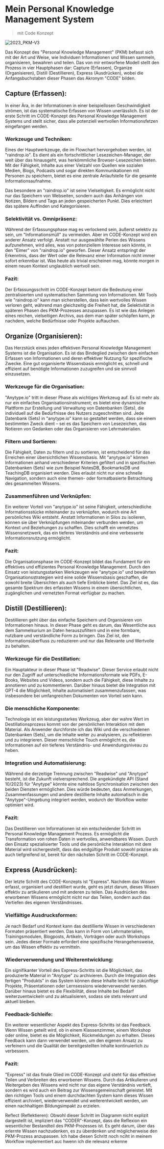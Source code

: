 # Mein Personal Knowledge Management System
> mit Code Konzept

![2023_PKM-V3](/articles/2023_Anytype/2023_Mein-PKM_mit-CODE/2023-10-19_PKM-Haake-v3.jpg)

Das Konzept des "Personal Knowledge Management" (PKM) befasst sich mit der Art und Weise, wie Individuen Informationen und Wissen sammeln, organisieren, bewahren und teilen. Das von mir entworfene Modell stellt den Prozess in vier Hauptphasen dar: Capture (Erfassen), Organize (Organisieren), Distill (Destillieren), Express (Ausdrücken), wobei die Anfangsbuchstaben dieser Phasen das Akronym "CODE" bilden.

## Capture (Erfassen):
In einer Ära, in der Informationen in einer beispiellosen Geschwindigkeit strömen, ist das systematische Erfassen von Wissen unerlässlich. Es ist der erste Schritt im CODE-Konzept des Personal Knowledge Management Systems und stellt sicher, dass alle potenziell wertvollen Informationsfetzen eingefangen werden.

### Werkzeuge und Techniken:
Eines der Hauptwerkzeuge, die im Flowchart hervorgehoben werden, ist "raindrop.io". Es dient als ein fortschrittlicher Lesezeichen-Manager, der weit über das hinausgeht, was herkömmliche Browser-Lesezeichen bieten. Mit der Fähigkeit, Inhalte aus einer Vielzahl von Quellen wie sozialen Medien, Blogs, Podcasts und sogar direkten Kommunikationen mit Personen zu speichern, bietet es eine zentrale Anlaufstelle für die gesamte Informationsaufnahme.

Das besondere an "raindrop.io" ist seine Vielseitigkeit. Es ermöglicht nicht nur das Speichern von Webseiten, sondern auch das Anhängen von Notizen, Bildern und Tags an jeden gespeicherten Punkt. Dies erleichtert das spätere Auffinden und Kategorisieren.

### Selektivität vs. Omnipräsenz:
Während der Erfassungsphase mag es verlockend sein, äußerst selektiv zu sein, um "Informationsmüll" zu vermeiden. Aber im CODE-Konzept wird ein anderer Ansatz verfolgt. Anstatt nur ausgewählte Perlen des Wissens aufzunehmen, wird alles, was von potenziellem Interesse sein könnte, in den "Eimer" von "raindrop.io" geworfen. Dieser Ansatz entspringt der Erkenntnis, dass der Wert oder die Relevanz einer Information nicht immer sofort erkennbar ist. Was heute als trivial erscheinen mag, könnte morgen in einem neuen Kontext unglaublich wertvoll sein.

### Fazit:
Der Erfassungsschritt im CODE-Konzept betont die Bedeutung einer zentralisierten und systematischen Sammlung von Informationen. Mit Tools wie "raindrop.io" kann man sicherstellen, dass kein wertvolles Wissen verloren geht, während man gleichzeitig die Freiheit hat, die Selektivität in späteren Phasen des PKM-Prozesses anzupassen. Es ist wie das Anlegen eines reichen, vielseitigen Archivs, aus dem man später schöpfen kann, je nachdem, welche Bedürfnisse oder Projekte auftauchen.

## Organize (Organisieren):
Das Herzstück eines jeden effektiven Personal Knowledge Management Systems ist die Organisation. Es ist das Bindeglied zwischen dem einfachen Erfassen von Informationen und deren effektiver Nutzung für spezifische Zwecke. Eine gut organisierte Wissensbasis ermöglicht es, schnell und effizient auf benötigte Informationen zuzugreifen und sie sinnvoll einzusetzen.

### Werkzeuge für die Organisation:
"Anytype.io" tritt in dieser Phase als wichtiges Werkzeug auf. Es ist mehr als nur ein einfaches Organisationsinstrument; es bietet eine dynamische Plattform zur Erstellung und Verwaltung von Datenbanken (Sets), die individuell auf die Bedürfnisse des Nutzers zugeschnitten sind. Jede Datenbank (Sets) in "anytype.io" kann so gestaltet werden, dass sie einem bestimmten Zweck dient – sei es das Speichern von Lesezeichen, das Notieren von Gedanken oder das Organisieren von Lehrmaterialien.

### Filtern und Sortieren:
Die Fähigkeit, Daten zu filtern und zu sortieren, ist entscheidend für das Erreichen einer übersichtlichen Wissensbasis. Mit "anytype.io" können Informationen anhand verschiedener Kriterien gefiltert und in spezifischen Datenbanken (Sets) wie zum Beispiel NotesDB, BookmarksDB und TeachingDB organisiert werden. Dies erlaubt nicht nur eine schnelle Navigation, sondern auch eine themen- oder formatbasierte Betrachtung des gesammelten Wissens.

### Zusammenführen und Verknüpfen:
Ein weiterer Vorteil von "anytype.io" ist seine Fähigkeit, unterschiedliche Informationsstücke miteinander zu verknüpfen, wodurch eine Art persönliches Wiki entsteht. Anstatt Informationen in Silos zu isolieren, können sie über Verknüpfungen miteinander verbunden werden, um Kontext und Beziehungen zu schaffen. Dies schafft ein vernetztes Wissensnetzwerk, das ein tieferes Verständnis und eine verbesserte Informationsnutzung ermöglicht.

### Fazit:
Die Organisationsphase im CODE-Konzept bildet das Fundament für ein effektives und effizientes Personal Knowledge Management. Durch den Einsatz von leistungsstarken Werkzeugen wie "anytype.io" und bewährten Organisationsstrategien wird eine solide Wissensbasis geschaffen, die sowohl breite Übersichten als auch tiefe Einblicke bietet. Das Ziel ist es, das gesamte Spektrum des erfassten Wissens in einem übersichtlichen, zugänglichen und vernetzten Format verfügbar zu machen.

## Distill (Destillieren):

Destillieren geht über das einfache Speichern und Organisieren von Informationen hinaus. In dieser Phase geht es darum, das Wesentliche aus dem Sammelsurium an Daten herauszufiltern und in eine formbare, nutzbare und verständliche Form zu bringen. Das Ziel ist, den Informationsüberfluss zu reduzieren und nur das Relevante und Wertvolle zu behalten.

### Werkzeuge für die Destillation:
Ein Hauptakteur in dieser Phase ist "Readwise". Dieser Service erlaubt nicht nur den Zugriff auf unterschiedliche Informationsformate wie PDFs, E-Books, Websites und Videos, sondern auch die Fähigkeit, diese Inhalte zu annotieren und zu kommentieren. Darüber hinaus bietet die Integration mit GPT-4 die Möglichkeit, Inhalte automatisiert zusammenzufassen, was insbesondere bei umfangreichen Dokumenten von Vorteil sein kann.

### Die menschliche Komponente:
Technologie ist ein leistungsstarkes Werkzeug, aber der wahre Wert im Destillationsprozess kommt von der persönlichen Interaktion mit dem Material. Als Anwender durchforste ich das Wiki und die verschiedenen Datenbanken (Sets), um die Inhalte weiter zu analysieren, zu reflektieren und zu integrieren. Dieser menschliche Touch ermöglicht es, die Informationen auf ein tieferes Verständnis- und Anwendungsniveau zu heben.

### Integration und Automatisierung:
Während die derzeitige Trennung zwischen "Readwise" und "Anytype" besteht, ist die Zukunft vielversprechend. Die angekündigte API (Stand 10/2023) für "Anytype" könnte eine nahtlose Synchronisation zwischen den beiden Diensten ermöglichen. Dies würde bedeuten, dass Anmerkungen, Zusammenfassungen und andere destillierte Inhalte automatisch in die "Anytype"-Umgebung integriert werden, wodurch der Workflow weiter optimiert wird.

### Fazit:
Das Destillieren von Informationen ist ein entscheidender Schritt im Personal Knowledge Management Prozess. Es ermöglicht die Transformation von rohen Daten in wertvolles, anwendbares Wissen. Durch den Einsatz spezialisierter Tools und die persönliche Interaktion mit dem Material wird sichergestellt, dass das endgültige Produkt sowohl präzise als auch tiefgreifend ist, bereit für den nächsten Schritt im CODE-Konzept.

## Express (Ausdrücken):

Der letzte Schritt des CODE-Konzepts ist "Express". Nachdem das Wissen erfasst, organisiert und destilliert wurde, geht es jetzt darum, dieses Wissen effektiv zu artikulieren und mit anderen zu teilen. Das Ausdrücken des erworbenen Wissens ermöglicht nicht nur das Teilen, sondern auch das Vertiefen des eigenen Verständnisses.

### Vielfältige Ausdrucksformen:
Je nach Bedarf und Kontext kann das destillierte Wissen in verschiedenen Formaten präsentiert werden. Das kann in Form von Lehrmaterialien, Trainingsmodulen, Blogposts, Artikeln, Vorträgen oder auch Workshops sein. Jedes dieser Formate erfordert eine spezifische Herangehensweise, um das Wissen effektiv zu vermitteln.

### Wiederverwendung und Weiterentwicklung:
Ein signifikanter Vorteil des Express-Schritts ist die Möglichkeit, das produzierte Material in "Anytype" zu archivieren. Durch die Integration des fertigen "Produkts" in das System können diese Inhalte leicht für zukünftige Projekte, Präsentationen oder Lernsessions wiederverwendet werden. Darüber hinaus bietet es die Flexibilität, diese Inhalte bei Bedarf weiterzuentwickeln und zu aktualisieren, sodass sie stets relevant und aktuell bleiben.

### Feedback-Schleife:
Ein weiterer wesentlicher Aspekt des Express-Schritts ist das Feedback. Wenn Wissen geteilt wird, ob in einem Klassenzimmer, einem Workshop oder online, bietet es die Möglichkeit, Rückmeldungen zu erhalten. Dieses Feedback kann dann verwendet werden, um den eigenen Ansatz zu verfeinern und die Qualität der bereitgestellten Inhalte kontinuierlich zu verbessern.

### Fazit:
"Express" ist das finale Glied im CODE-Konzept und steht für das effektive Teilen und Verbreiten des erworbenen Wissens. Durch das Artikulieren und Weitergeben des Wissens wird nicht nur das eigene Verständnis vertieft, sondern es wird auch ein Beitrag zur Wissensgemeinschaft geleistet. Mit den richtigen Tools und einem durchdachten System kann dieses Wissen effizient archiviert, wiederverwendet und weiterentwickelt werden, um einen nachhaltigen Bildungsimpakt zu erzielen. 

Reflect (Reflektieren):
Obwohl dieser Schritt im Diagramm nicht explizit dargestellt ist, impliziert das "CODER"-Konzept, dass die Reflexion ein wesentlicher Bestandteil des PKM-Prozesses ist. Es geht darum, über das erlernte Wissen nachzudenken, es zu überdenken und möglicherweise den PKM-Prozess anzupassen.
Ich habe diesen Schritt noch nciht in meinem Workflow implementiert auc hwenn ich die relevanz erkenne 


